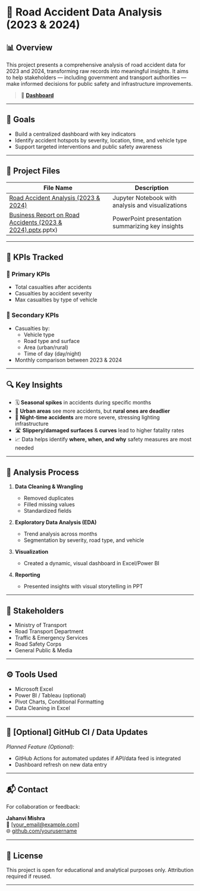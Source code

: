 # 🚧 Road Accident Data Analysis (2023 & 2024)



## 📊 Overview

This project presents a comprehensive analysis of road accident data for 2023 and 2024, transforming raw records into meaningful insights. It aims to help stakeholders — including government and transport authorities — make informed decisions for public safety and infrastructure improvements.

> 🔗 **[Dashboard](https://github.com/Jahanvi06092004/Road-Accident-Analysis-2023-2024-/blob/main/Dashboard%20image.png)**  
> 

---

## 🎯 Goals

- Build a centralized dashboard with key indicators
- Identify accident hotspots by severity, location, time, and vehicle type
- Support targeted interventions and public safety awareness

---

## 📂 Project Files

| File Name | Description |
|-----------|-------------|
| [Road Accident Analysis (2023 & 2024)](https://github.com/Jahanvi06092004/Road-Accident-Analysis-2023-2024-/blob/main/Road%20Accident%20Analysis%20(2023%20%26%202024)) | Jupyter Notebook with analysis and visualizations |
| [Business Report on Road Accidents (2023 & 2024).pptx](https://github.com/Jahanvi06092004/Road-Accident-Analysis-2023-2024-/blob/main/Business%20Report%20on%20Road%20Accidents(2023%20%26%202024).pptx).pptx) | PowerPoint presentation summarizing key insights |


---

## 📌 KPIs Tracked

### 🔹 Primary KPIs
- Total casualties after accidents
- Casualties by accident severity
- Max casualties by type of vehicle

### 🔸 Secondary KPIs
- Casualties by:
  - Vehicle type
  - Road type and surface
  - Area (urban/rural)
  - Time of day (day/night)
- Monthly comparison between 2023 & 2024

---

## 🔍 Key Insights

- 🗓️ **Seasonal spikes** in accidents during specific months
- 🌆 **Urban areas** see more accidents, but **rural ones are deadlier**
- 🌙 **Night-time accidents** are more severe, stressing lighting infrastructure
- 🛣️ **Slippery/damaged surfaces** & **curves** lead to higher fatality rates
- 📈 Data helps identify **where, when, and why** safety measures are most needed

---

## 🧠 Analysis Process

1. **Data Cleaning & Wrangling**
   - Removed duplicates
   - Filled missing values
   - Standardized fields

2. **Exploratory Data Analysis (EDA)**
   - Trend analysis across months
   - Segmentation by severity, road type, and vehicle

3. **Visualization**
   - Created a dynamic, visual dashboard in Excel/Power BI

4. **Reporting**
   - Presented insights with visual storytelling in PPT

---

## 👥 Stakeholders

- Ministry of Transport  
- Road Transport Department  
- Traffic & Emergency Services  
- Road Safety Corps  
- General Public & Media  

---

## ⚙️ Tools Used

- Microsoft Excel  
- Power BI / Tableau (optional)  
- Pivot Charts, Conditional Formatting  
- Data Cleaning in Excel

---

## 🧪 [Optional] GitHub CI / Data Updates

*Planned Feature (Optional):*

- GitHub Actions for automated updates if API/data feed is integrated
- Dashboard refresh on new data entry

---

## 📬 Contact

For collaboration or feedback:

**Jahanvi Mishra**  
📧 [your_email@example.com]  
🌐 [github.com/yourusername](https://github.com/yourusername)

---

## 📌 License

This project is open for educational and analytical purposes only. Attribution required if reused.

---


